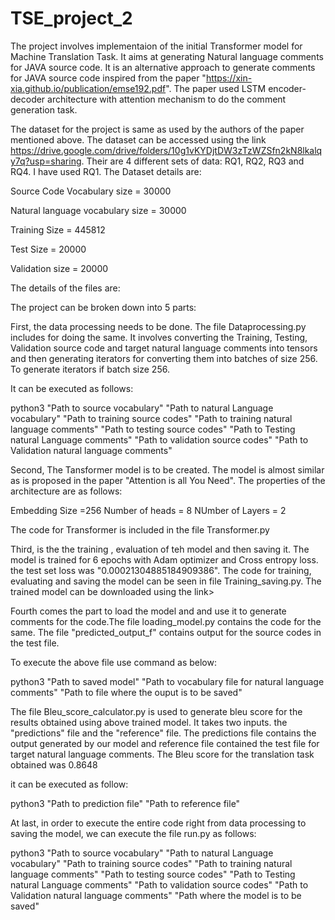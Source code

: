 # TSE_project_2

The project involves implementaion of the initial Transformer model for Machine Translation Task. It aims at generating Natural language comments for JAVA source code. It is an alternative approach to generate comments for JAVA source code inspired from the paper "https://xin-xia.github.io/publication/emse192.pdf". The paper used LSTM encoder-decoder architecture with attention mechanism to do the comment generation task. 

The dataset for the project is same as used by the authors of the paper mentioned above. The dataset can be accessed using the link https://drive.google.com/drive/folders/10g1vKYDjtDW3zTzWZSfn2kN8lkalqy7q?usp=sharing. Their are 4 different sets of data: RQ1, RQ2, RQ3 and RQ4. I have used RQ1.
The Dataset details are:

Source Code Vocabulary size = 30000

Natural language vocabulary size = 30000

Training Size = 445812

Test Size = 20000

Validation size = 20000

The details of the files are:

The project can be broken down into 5 parts:

First, the data processing needs to be done. The file Dataprocessing.py includes for doing the same. It involves converting the Training, Testing, Validation source code and target natural language comments into tensors and then generating iterators for converting them into batches of size 256. To generate iterators if batch size 256.

It can be executed as follows:

python3 "Path to source vocabulary" "Path to natural Language vocabulary" "Path to training source codes" "Path to training natural language comments" "Path to testing source codes" "Path to Testing natural Language comments" "Path to validation source codes" "Path to Validation natural language comments"

Second, The Tansformer model is to be created. The model is almost similar as is proposed in the paper "Attention is all You Need". The properties of the architecture are as follows:

Embedding Size =256
Number of heads = 8
NUmber of Layers = 2

The code for Transformer is included in the file Transformer.py

Third, is the the training , evaluation of teh model and then saving it. The model is trained for 6 epochs with Adam optimizer and Cross entropy loss. the test set loss was "0.00021304885184909386". The code for training, evaluating and saving the model can be seen in file Training_saving.py. The trained model can be downloaded using the link>

Fourth comes the part to load the model and and use it to generate comments for the code.The file loading_model.py contains the code for the same. The file "predicted_output_f" contains output for the source codes in the test file.

To execute the above file use command as below:

python3 "Path to saved model" "Path to vocabulary file for natural language comments" "Path to file where the ouput is to be saved"

The file Bleu_score_calculator.py is used to generate bleu score for the results obtained using above trained model. It takes two inputs.
the "predictions" file and the "reference" file. The predictions file contains the output generated by our model and reference file contained the test file for target natural language comments. The Bleu score for the translation task obtained was 0.8648

it can be executed as follow:

python3 "Path to prediction file" "Path to reference file"

At last, in order to execute the entire code right from data processing to saving the model, we can execute the file run.py as follows:

python3 "Path to source vocabulary" "Path to natural Language vocabulary" "Path to training source codes" "Path to training natural language comments" "Path to testing source codes" "Path to Testing natural Language comments" "Path to validation source codes" "Path to Validation natural language comments" "Path where the model is to be saved" 





